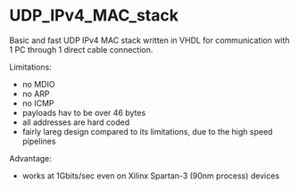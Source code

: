 # UDP_IPv4_MAC_stack
Basic and fast UDP IPv4 MAC stack written in VHDL for communication with 1 PC through 1 direct cable connection.

Limitations:
- no MDIO
- no ARP
- no ICMP
- payloads hav to be over 46 bytes
- all addresses are hard coded
- fairly lareg design compared to its limitations, due to the high speed pipelines

Advantage:
- works at 1Gbits/sec even on Xilinx Spartan-3 (90nm process) devices
